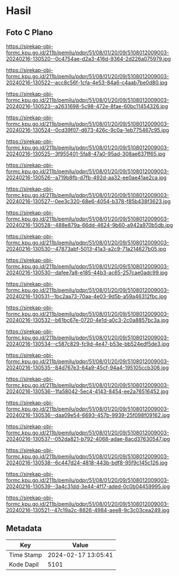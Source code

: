 # Hasil

## Foto C Plano

https://sirekap-obj-formc.kpu.go.id/211b/pemilu/pdpr/51/08/01/20/09/5108012009003-20240216-130520--0c4754ae-d2a3-416d-9364-2d226a075979.jpg

https://sirekap-obj-formc.kpu.go.id/211b/pemilu/pdpr/51/08/01/20/09/5108012009003-20240216-130522--acc8c56f-1cfa-4e53-84a6-c4aab7be0d80.jpg

https://sirekap-obj-formc.kpu.go.id/211b/pemilu/pdpr/51/08/01/20/09/5108012009003-20240216-130523--a2631698-5c98-472e-8fae-60bc11454326.jpg

https://sirekap-obj-formc.kpu.go.id/211b/pemilu/pdpr/51/08/01/20/09/5108012009003-20240216-130524--0cd39f07-d673-426c-9c0a-1eb775467c95.jpg

https://sirekap-obj-formc.kpu.go.id/211b/pemilu/pdpr/51/08/01/20/09/5108012009003-20240216-130525--3f955401-5fa8-47a0-95ad-308ae637ff65.jpg

https://sirekap-obj-formc.kpu.go.id/211b/pemilu/pdpr/51/08/01/20/09/5108012009003-20240216-130526--a719b8fb-d7fb-492d-aa32-ee0ae41ae2ca.jpg

https://sirekap-obj-formc.kpu.go.id/211b/pemilu/pdpr/51/08/01/20/09/5108012009003-20240216-130527--0ee3c320-68e6-4054-b378-f85b438f3623.jpg

https://sirekap-obj-formc.kpu.go.id/211b/pemilu/pdpr/51/08/01/20/09/5108012009003-20240216-130528--488e879a-66dd-4624-9b60-a942a970b5db.jpg

https://sirekap-obj-formc.kpu.go.id/211b/pemilu/pdpr/51/08/01/20/09/5108012009003-20240216-130530--47873abf-5013-41a3-a2c9-71a214627b05.jpg

https://sirekap-obj-formc.kpu.go.id/211b/pemilu/pdpr/51/08/01/20/09/5108012009003-20240216-130530--dafee7a8-e185-44b3-ac65-257cae0adc99.jpg

https://sirekap-obj-formc.kpu.go.id/211b/pemilu/pdpr/51/08/01/20/09/5108012009003-20240216-130531--1bc2aa73-70aa-4e03-9d5b-a59a46312fbc.jpg

https://sirekap-obj-formc.kpu.go.id/211b/pemilu/pdpr/51/08/01/20/09/5108012009003-20240216-130532--b61bc67e-0720-4e1d-a0c3-2c0a8857bc3a.jpg

https://sirekap-obj-formc.kpu.go.id/211b/pemilu/pdpr/51/08/01/20/09/5108012009003-20240216-130534--c587c829-fc9d-4e47-b53e-bb524edf5de3.jpg

https://sirekap-obj-formc.kpu.go.id/211b/pemilu/pdpr/51/08/01/20/09/5108012009003-20240216-130535--84d767e3-64a9-45cf-94a4-195105ccb306.jpg

https://sirekap-obj-formc.kpu.go.id/211b/pemilu/pdpr/51/08/01/20/09/5108012009003-20240216-130536--1fa58042-5ec4-4143-8454-ee2a76516452.jpg

https://sirekap-obj-formc.kpu.go.id/211b/pemilu/pdpr/51/08/01/20/09/5108012009003-20240216-130536--daa09e54-6693-457b-9939-25f098f09162.jpg

https://sirekap-obj-formc.kpu.go.id/211b/pemilu/pdpr/51/08/01/20/09/5108012009003-20240216-130537--052da821-b792-4068-adae-8acd37630547.jpg

https://sirekap-obj-formc.kpu.go.id/211b/pemilu/pdpr/51/08/01/20/09/5108012009003-20240216-130538--6c447d24-4818-443b-bdf8-95f9c145c126.jpg

https://sirekap-obj-formc.kpu.go.id/211b/pemilu/pdpr/51/08/01/20/09/5108012009003-20240216-130539--3a4c31dd-3e44-4f17-aded-0c0b04459995.jpg

https://sirekap-obj-formc.kpu.go.id/211b/pemilu/pdpr/51/08/01/20/09/5108012009003-20240216-130521--47c19a2c-8826-4984-aee8-9c3c03cea249.jpg


## Metadata

| Key        | Value               |
| ---------- | ------------------- |
| Time Stamp | 2024-02-17 13:05:41 |
| Kode Dapil | 5101                |



